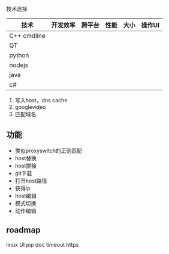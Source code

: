 技术选择


技术         | 开发效率|跨平台|性能|大小|操作UI
---         |---|---|---|---|---
C++ cmdline |
QT          |
python      |
nodejs      |
java        |
c#          |

1. 写入host，dns cache
2. googlevideo
3. 匹配域名

## 功能

- 类似proxyswitch的正则匹配
- host替换
- host拼接
- git下载
- 打开host路径
- 获得ip
- host编辑
- 模式切换
- 动作编辑

## roadmap
linux
UI
pip
doc
timeout https